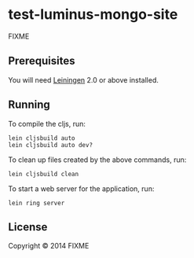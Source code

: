 # test-luminus-mongo-site

FIXME

## Prerequisites

You will need [Leiningen][1] 2.0 or above installed.

[1]: https://github.com/technomancy/leiningen

## Running

To compile the cljs, run:

    lein cljsbuild auto
    lein cljsbuild auto dev?

To clean up files created by the above commands, run:

    lein cljsbuild clean

To start a web server for the application, run:

    lein ring server

## License

Copyright © 2014 FIXME
